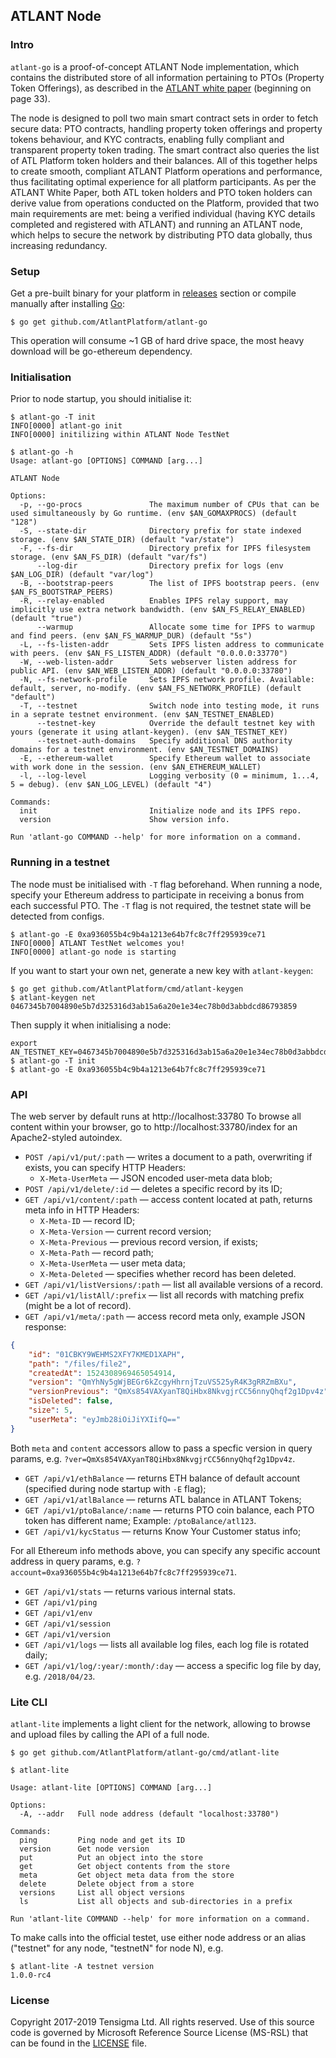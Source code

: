 ## ATLANT Node

### Intro

`atlant-go` is a proof-of-concept ATLANT Node implementation, which contains the distributed store of all information pertaining to PTOs (Property Token Offerings), as described in the [ATLANT white paper](https://atlant.io/assets/documents/en/Atlant_WP_publish.pdf) (beginning on page 33).

The node is designed to poll two main smart contract sets in order to fetch secure data: PTO contracts, handling property token offerings and property tokens behaviour, and KYC contracts, enabling fully compliant and transparent property token trading. The smart contract also queries the list of ATL Platform token holders and their balances.
All of this together helps to create smooth, compliant ATLANT Platform operations and performance, thus facilitating optimal experience for all platform participants.
As per the ATLANT White Paper, both ATL token holders and PTO token holders can derive value from operations conducted on the Platform, provided that two main requirements are met: being a verified individual (having KYC details completed and registered with ATLANT) and running an ATLANT node, which helps to secure the network by distributing PTO data globally, thus increasing redundancy.

### Setup

Get a pre-built binary for your platform in [releases](https://github.com/AtlantPlatform/atlant-go/releases) section or compile manually after installing [Go](https://golang.org/dl/):

```
$ go get github.com/AtlantPlatform/atlant-go
```

This operation will consume ~1 GB of hard drive space, the most heavy download will be go-ethereum dependency.

### Initialisation

Prior to node startup, you should initialise it:

```
$ atlant-go -T init
INFO[0000] atlant-go init
INFO[0000] initilizing within ATLANT Node TestNet

$ atlant-go -h
Usage: atlant-go [OPTIONS] COMMAND [arg...]

ATLANT Node

Options:
  -p, --go-procs               The maximum number of CPUs that can be used simultaneously by Go runtime. (env $AN_GOMAXPROCS) (default "128")
  -S, --state-dir              Directory prefix for state indexed storage. (env $AN_STATE_DIR) (default "var/state")
  -F, --fs-dir                 Directory prefix for IPFS filesystem storage. (env $AN_FS_DIR) (default "var/fs")
      --log-dir                Directory prefix for logs (env $AN_LOG_DIR) (default "var/log")
  -B, --bootstrap-peers        The list of IPFS bootstrap peers. (env $AN_FS_BOOTSTRAP_PEERS)
  -R, --relay-enabled          Enables IPFS relay support, may implicitly use extra network bandwidth. (env $AN_FS_RELAY_ENABLED) (default "true")
      --warmup                 Allocate some time for IPFS to warmup and find peers. (env $AN_FS_WARMUP_DUR) (default "5s")
  -L, --fs-listen-addr         Sets IPFS listen address to communicate with peers. (env $AN_FS_LISTEN_ADDR) (default "0.0.0.0:33770")
  -W, --web-listen-addr        Sets webserver listen address for public API. (env $AN_WEB_LISTEN_ADDR) (default "0.0.0.0:33780")
  -N, --fs-network-profile     Sets IPFS network profile. Available: default, server, no-modify. (env $AN_FS_NETWORK_PROFILE) (default "default")
  -T, --testnet                Switch node into testing mode, it runs in a seprate testnet environment. (env $AN_TESTNET_ENABLED)
      --testnet-key            Override the default testnet key with yours (generate it using atlant-keygen). (env $AN_TESTNET_KEY)
      --testnet-auth-domains   Specify additional DNS authority domains for a testnet environment. (env $AN_TESTNET_DOMAINS)
  -E, --ethereum-wallet        Specify Ethereum wallet to associate with work done in the session. (env $AN_ETHEREUM_WALLET)
  -l, --log-level              Logging verbosity (0 = minimum, 1...4, 5 = debug). (env $AN_LOG_LEVEL) (default "4")

Commands:
  init                         Initialize node and its IPFS repo.
  version                      Show version info.

Run 'atlant-go COMMAND --help' for more information on a command.
```

### Running in a testnet

The node must be initialised with `-T` flag beforehand. When running a node, specify your Ethereum address to participate in receiving a bonus from each successful PTO. The `-T` flag is not required, the testnet state will be detected from configs.

```
$ atlant-go -E 0xa936055b4c9b4a1213e64b7fc8c7ff295939ce71
INFO[0000] ATLANT TestNet welcomes you!
INFO[0000] atlant-go node is starting
```

If you want to start your own net, generate a new key with `atlant-keygen`:

```
$ go get github.com/AtlantPlatform/cmd/atlant-keygen
$ atlant-keygen net
0467345b7004890e5b7d325316d3ab15a6a20e1e34ec78b0d3abbdcd86793859
```

Then supply it when initialising a node:

```
export AN_TESTNET_KEY=0467345b7004890e5b7d325316d3ab15a6a20e1e34ec78b0d3abbdcd86793859
$ atlant-go -T init
$ atlant-go -E 0xa936055b4c9b4a1213e64b7fc8c7ff295939ce71
```

### API

The web server by default runs at http://localhost:33780
To browse all content within your browser, go to http://localhost:33780/index for an Apache2-styled autoindex.

* `POST /api/v1/put/:path` — writes a document to a path, overwriting if exists, you can specify HTTP Headers:
    - `X-Meta-UserMeta` — JSON encoded user-meta data blob;
* `POST /api/v1/delete/:id` — deletes a specific record by its ID;
* `GET /api/v1/content/:path` — access content located at path, returns meta info in HTTP Headers:
    - `X-Meta-ID` — record ID;
    - `X-Meta-Version` — current record version;
    - `X-Meta-Previous` — previous record version, if exists;
    - `X-Meta-Path` — record path;
    - `X-Meta-UserMeta` — user meta data;
    - `X-Meta-Deleted` — specifies whether record has been deleted.
* `GET /api/v1/listVersions/:path` — list all available versions of a record.
* `GET /api/v1/listAll/:prefix` — list all records with matching prefix (might be a lot of record).
* `GET /api/v1/meta/:path` — access record meta only, example JSON response:
```json
{
    "id": "01CBKY9WEHMS2XFY7KMED1XAPH",
    "path": "/files/file2",
    "createdAt": 1524308969465054914,
    "version": "QmYhNy5gWjBEGr6kZcgyHhrnjTzuVS525yR4K3gRRZmBXu",
    "versionPrevious": "QmXs854VAXyanT8QiHbx8NkvgjrCC56nnyQhqf2g1Dpv4z",
    "isDeleted": false,
    "size": 5,
    "userMeta": "eyJmb28iOiJiYXIifQ=="
}
```

Both `meta` and `content` accessors allow to pass a specfic version in query params, e.g. `?ver=QmXs854VAXyanT8QiHbx8NkvgjrCC56nnyQhqf2g1Dpv4z`.

* `GET /api/v1/ethBalance` — returns ETH balance of default account (specified during node startup with `-E` flag);
* `GET /api/v1/atlBalance` — returns ATL balance in ATLANT Tokens;
* `GET /api/v1/ptoBalance/:name` — returns PTO coin balance, each PTO token has different name; Example: `/ptoBalance/atl123`.
* `GET /api/v1/kycStatus` — returns Know Your Customer status info;

For all Ethereum info methods above, you can specify any specific account address in query params, e.g. `?account=0xa936055b4c9b4a1213e64b7fc8c7ff295939ce71`.

* `GET /api/v1/stats` — returns various internal stats.
* `GET /api/v1/ping`
* `GET /api/v1/env`
* `GET /api/v1/session`
* `GET /api/v1/version`
* `GET /api/v1/logs` — lists all available log files, each log file is rotated daily;
* `GET /api/v1/log/:year/:month/:day` — access a specific log file by day, e.g. `/2018/04/23`.

### Lite CLI

`atlant-lite` implements a light client for the network, allowing to browse and upload files by calling the API of a full node.

```
$ go get github.com/AtlantPlatform/atlant-go/cmd/atlant-lite

$ atlant-lite

Usage: atlant-lite [OPTIONS] COMMAND [arg...]

Options:
  -A, --addr   Full node address (default "localhost:33780")

Commands:
  ping         Ping node and get its ID
  version      Get node version
  put          Put an object into the store
  get          Get object contents from the store
  meta         Get object meta data from the store
  delete       Delete object from a store
  versions     List all object versions
  ls           List all objects and sub-directories in a prefix

Run 'atlant-lite COMMAND --help' for more information on a command.
```

To make calls into the official testet, use either node address or an alias ("testnet" for any node, "testnetN" for node N), e.g.

```
$ atlant-lite -A testnet version
1.0.0-rc4
```


### License

Copyright 2017-2019 Tensigma Ltd. All rights reserved.
Use of this source code is governed by Microsoft Reference Source
License (MS-RSL) that can be found in the [LICENSE](/LICENSE) file.
